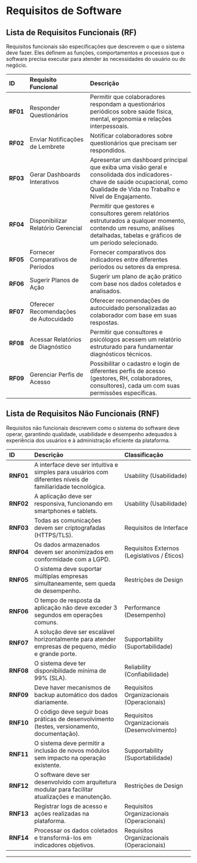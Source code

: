# Requisitos de Software

## Lista de Requisitos Funcionais (RF)

Requisitos funcionais são especificações que descrevem o que o sistema deve fazer. Eles definem as funções, comportamentos e processos que o software precisa executar para atender às necessidades do usuário ou do negócio. 


| ID | Requisito Funcional | Descrição |
| :--- | :--- | :--- |
| **RF01** | Responder Questionários | Permitir que colaboradores respondam a questionários periódicos sobre saúde física, mental, ergonomia e relações interpessoais. |
| **RF02** | Enviar Notificações de Lembrete | Notificar colaboradores sobre questionários que precisam ser respondidos. |
| **RF03** | Gerar Dashboards Interativos | Apresentar um dashboard principal que exiba uma visão geral e consolidada dos indicadores-chave de saúde ocupacional, como Qualidade de Vida no Trabalho e Nível de Engajamento. |
| **RF04** | Disponibilizar Relatório Gerencial | Permitir que gestores e consultores gerem relatórios estruturados a qualquer momento, contendo um resumo, análises detalhadas, tabelas e gráficos de um período selecionado. |
| **RF05** | Fornecer Comparativos de Períodos | Fornecer comparativos dos indicadores entre diferentes períodos ou setores da empresa. |
| **RF06** | Sugerir Planos de Ação | Sugerir um plano de ação prático com base nos dados coletados e analisados. |
| **RF07** | Oferecer Recomendações de Autocuidado | Oferecer recomendações de autocuidado personalizadas ao colaborador com base em suas respostas. |
| **RF08** | Acessar Relatórios de Diagnóstico | Permitir que consultores e psicólogos acessem um relatório estruturado para fundamentar diagnósticos técnicos. |
| **RF09** | Gerenciar Perfis de Acesso | Possibilitar o cadastro e login de diferentes perfis de acesso (gestores, RH, colaboradores, consultores), cada um com suas permissões específicas. |


## Lista de Requisitos Não Funcionais (RNF)

Requisitos não funcionais descrevem como o sistema do software deve operar, garantindo qualidade, usabilidade e desempenho adequados à experiência dos usuários e à administração eficiente da plataforma.

| ID | Descrição | Classificação |
| :--- | :--- | :--- |
| **RNF01** | A interface deve ser intuitiva e simples para usuários com diferentes níveis de familiaridade tecnológica. | Usability (Usabilidade) |
| **RNF02** | A aplicação deve ser responsiva, funcionando em smartphones e tablets. | Usability (Usabilidade) |
| **RNF03** | Todas as comunicações devem ser criptografadas (HTTPS/TLS). | Requisitos de Interface |
| **RNF04** | Os dados armazenados devem ser anonimizados em conformidade com a LGPD. | Requisitos Externos (Legislativos / Éticos) |
| **RNF05** | O sistema deve suportar múltiplas empresas simultaneamente, sem queda de desempenho. | Restrições de Design |
| **RNF06** | O tempo de resposta da aplicação não deve exceder 3 segundos em operações comuns. | Performance (Desempenho) |
| **RNF07** | A solução deve ser escalável horizontalmente para atender empresas de pequeno, médio e grande porte. | Supportability (Suportabilidade) |
| **RNF08** | O sistema deve ter disponibilidade mínima de 99% (SLA). | Reliability (Confiabilidade) |
| **RNF09** | Deve haver mecanismos de backup automático dos dados diariamente. | Requisitos Organizacionais (Operacionais) |
| **RNF10** | O código deve seguir boas práticas de desenvolvimento (testes, versionamento, documentação). | Requisitos Organizacionais (Desenvolvimento) |
| **RNF11** | O sistema deve permitir a inclusão de novos módulos sem impacto na operação existente. | Supportability (Suportabilidade) |
| **RNF12** | O software deve ser desenvolvido com arquitetura modular para facilitar atualizações e manutenção. | Restrições de Design |
| **RNF13** | Registrar logs de acesso e ações realizadas na plataforma. | Requisitos Organizacionais (Operacionais) |
| **RNF14** | Processar os dados coletados e transformá-los em indicadores objetivos. | Requisitos Organizacionais (Operacionais) |

---



